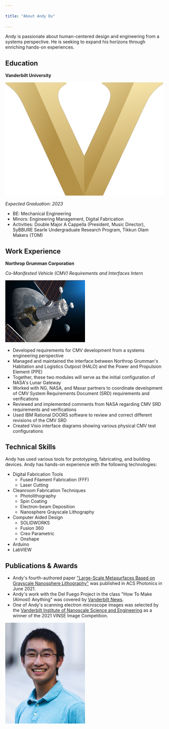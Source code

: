 ```yaml
---

title: "About Andy Du"

---
```


Andy is passionate about human-centered design and engineering from a systems perspective. He is seeking to expand his horizons through enriching hands-on experiences.

## Education

**Vanderbilt University** 

<img src="/assets/img/Vanderbilt_University_logo.png" alt="Vanderbilt University logo" height="50%"/>

*Expected Graduation: 2023*

* BE: Mechanical Engineering
* Minors: Engineering Management, Digital Fabrication
* Activities: Double Major A Cappella (President, Music Director), SyBBURE Searle Undergraduate Research Program, Tikkun Olam Makers (TOM)


## Work Experience

**Northrop Grumman Corporation**

*Co-Manifested Vehicle (CMV) Requirements and Interfaces Intern*

<img src="/assets/img/HALO-CMV.jpg" alt="HALO CMV" width="50%"/>

* Developed requirements for CMV development from a systems engineering perspective
* Managed and maintained the interface between Northrop Grumman's Habitation and Logistics Outpost (HALO) and the Power and Propulsion Element (PPE)
 * Together, these two modules will serve as the initial configuration of NASA's Lunar Gateway
* Worked with NG, NASA, and Maxar partners to coordinate development of CMV System Requirements Document (SRD) requirements and verifications
* Reviewed and implemented comments from NASA regarding CMV SRD requirements and verifications
* Used IBM Rational DOORS software to review and correct different revisions of the CMV SRD
* Created Visio interface diagrams showing various physical CMV test configurations


## Technical Skills

Andy has used various tools for prototyping, fabricating, and building devices. Andy has hands-on experience with the following technologies:

* Digital Fabrication Tools
  * Fused Filament Fabrication (FFF)
  * Laser Cutting
* Cleanroom Fabrication Techniques
  * Photolithography
  * Spin Coating
  * Electron-beam Deposition
  * Nanosphere Grayscale Lithography
* Computer Aided Design
  * SOLIDWORKS
  * Fusion 360
  * Creo Parametric
  * Onshape
* Arduino
* LabVIEW

## Publications & Awards 

* Andy's fourth-authored paper ["Large-Scale Metasurfaces Based on Grayscale Nanosphere Lithography"](https://pubs.acs.org/doi/10.1021/acsphotonics.1c00424) was published in ACS Photonics in June 2021.
* Andy's work with the Del Fuego Project in the class "How To Make (Almost) Anything" was covered by [Vanderbilt News](https://news.vanderbilt.edu/2021/08/24/wondry-students-collaborate-with-the-del-fuego-project-to-design-innovations-in-the-coffee-drying-process/).
* One of Andy's scanning electron microscope images was selected by the [Vanderbilt Institute of Nanoscale Science and Engineering](https://www.linkedin.com/feed/update/urn:li:activity:6868664681444208640/) as a winner of the 2021 VINSE Image Competition.

<img src="/assets/img/headshot.png" alt="headshot of Andy Du" width="50%"/>
